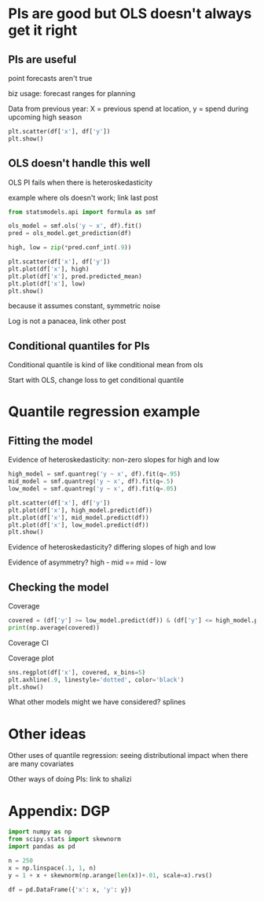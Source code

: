 # PIs are good but OLS doesn't always get it right

## PIs are useful

point forecasts aren't true

biz usage: forecast ranges for planning

Data from previous year:
X = previous spend at location, y = spend during upcoming high season

```python
plt.scatter(df['x'], df['y'])
plt.show()
```

## OLS doesn't handle this well

OLS PI fails when there is heteroskedasticity

example where ols doesn't work; link last post

```python
from statsmodels.api import formula as smf

ols_model = smf.ols('y ~ x', df).fit()
pred = ols_model.get_prediction(df)

high, low = zip(*pred.conf_int(.9))

plt.scatter(df['x'], df['y'])
plt.plot(df['x'], high)
plt.plot(df['x'], pred.predicted_mean)
plt.plot(df['x'], low)
plt.show()
```

because it assumes constant, symmetric noise

Log is not a panacea, link other post

## Conditional quantiles for PIs

Conditional quantile is kind of like conditional mean from ols

Start with OLS, change loss to get conditional quantile

# Quantile regression example

## Fitting the model

Evidence of heteroskedasticity: non-zero slopes for high and low

```python
high_model = smf.quantreg('y ~ x', df).fit(q=.95)
mid_model = smf.quantreg('y ~ x', df).fit(q=.5)
low_model = smf.quantreg('y ~ x', df).fit(q=.05)

plt.scatter(df['x'], df['y'])
plt.plot(df['x'], high_model.predict(df))
plt.plot(df['x'], mid_model.predict(df))
plt.plot(df['x'], low_model.predict(df))
plt.show()
```

Evidence of heteroskedasticity? differing slopes of high and low

Evidence of asymmetry? high - mid == mid - low

## Checking the model

Coverage

```python
covered = (df['y'] >= low_model.predict(df)) & (df['y'] <= high_model.predict(df))
print(np.average(covered))
```

Coverage CI

Coverage plot

```python
sns.regplot(df['x'], covered, x_bins=5)
plt.axhline(.9, linestyle='dotted', color='black')
plt.show()
```

What other models might we have considered? splines

# Other ideas

Other uses of quantile regression: seeing distributional impact when there are many covariates

Other ways of doing PIs: link to shalizi

# Appendix: DGP

```python
import numpy as np
from scipy.stats import skewnorm
import pandas as pd

n = 250
x = np.linspace(.1, 1, n)
y = 1 + x + skewnorm(np.arange(len(x))+.01, scale=x).rvs()

df = pd.DataFrame({'x': x, 'y': y})
```
